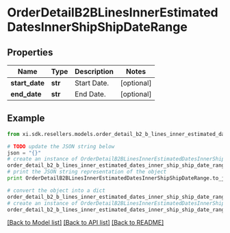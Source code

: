 # OrderDetailB2BLinesInnerEstimatedDatesInnerShipShipDateRange


## Properties

Name | Type | Description | Notes
------------ | ------------- | ------------- | -------------
**start_date** | **str** | Start Date. | [optional] 
**end_date** | **str** | End Date. | [optional] 

## Example

```python
from xi.sdk.resellers.models.order_detail_b2_b_lines_inner_estimated_dates_inner_ship_ship_date_range import OrderDetailB2BLinesInnerEstimatedDatesInnerShipShipDateRange

# TODO update the JSON string below
json = "{}"
# create an instance of OrderDetailB2BLinesInnerEstimatedDatesInnerShipShipDateRange from a JSON string
order_detail_b2_b_lines_inner_estimated_dates_inner_ship_ship_date_range_instance = OrderDetailB2BLinesInnerEstimatedDatesInnerShipShipDateRange.from_json(json)
# print the JSON string representation of the object
print OrderDetailB2BLinesInnerEstimatedDatesInnerShipShipDateRange.to_json()

# convert the object into a dict
order_detail_b2_b_lines_inner_estimated_dates_inner_ship_ship_date_range_dict = order_detail_b2_b_lines_inner_estimated_dates_inner_ship_ship_date_range_instance.to_dict()
# create an instance of OrderDetailB2BLinesInnerEstimatedDatesInnerShipShipDateRange from a dict
order_detail_b2_b_lines_inner_estimated_dates_inner_ship_ship_date_range_form_dict = order_detail_b2_b_lines_inner_estimated_dates_inner_ship_ship_date_range.from_dict(order_detail_b2_b_lines_inner_estimated_dates_inner_ship_ship_date_range_dict)
```
[[Back to Model list]](../README.md#documentation-for-models) [[Back to API list]](../README.md#documentation-for-api-endpoints) [[Back to README]](../README.md)


